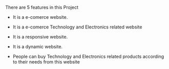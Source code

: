There are 5 features in this Project

- It is a e-comerce website.

- It is a e-comerce Technology and Electronics related website

- It is a responsive website.

- It is a dynamic website.

- People can buy Technology and Electronics related products according to their needs from this website

